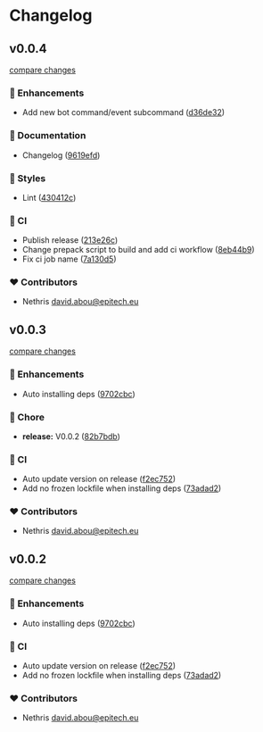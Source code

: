 # Changelog

## v0.0.4

[compare changes](https://github.com/harmonix-js/cli/compare/v0.0.3...v0.0.4)

### 🚀 Enhancements

- Add new bot command/event subcommand ([d36de32](https://github.com/harmonix-js/cli/commit/d36de32))

### 📖 Documentation

- Changelog ([9619efd](https://github.com/harmonix-js/cli/commit/9619efd))

### 🎨 Styles

- Lint ([430412c](https://github.com/harmonix-js/cli/commit/430412c))

### 🤖 CI

- Publish release ([213e26c](https://github.com/harmonix-js/cli/commit/213e26c))
- Change prepack script to build and add ci workflow ([8eb44b9](https://github.com/harmonix-js/cli/commit/8eb44b9))
- Fix ci job name ([7a130d5](https://github.com/harmonix-js/cli/commit/7a130d5))

### ❤️ Contributors

- Nethris <david.abou@epitech.eu>

## v0.0.3

[compare changes](https://github.com/harmonix-js/cli/compare/v0.0.2...v0.0.3)

### 🚀 Enhancements

- Auto installing deps ([9702cbc](https://github.com/harmonix-js/cli/commit/9702cbc))

### 🏡 Chore

- **release:** V0.0.2 ([82b7bdb](https://github.com/harmonix-js/cli/commit/82b7bdb))

### 🤖 CI

- Auto update version on release ([f2ec752](https://github.com/harmonix-js/cli/commit/f2ec752))
- Add no frozen lockfile when installing deps ([73adad2](https://github.com/harmonix-js/cli/commit/73adad2))

### ❤️ Contributors

- Nethris <david.abou@epitech.eu>

## v0.0.2

[compare changes](https://github.com/harmonix-js/cli/compare/v0.0.2...v0.0.2)

### 🚀 Enhancements

- Auto installing deps ([9702cbc](https://github.com/harmonix-js/cli/commit/9702cbc))

### 🤖 CI

- Auto update version on release ([f2ec752](https://github.com/harmonix-js/cli/commit/f2ec752))
- Add no frozen lockfile when installing deps ([73adad2](https://github.com/harmonix-js/cli/commit/73adad2))

### ❤️ Contributors

- Nethris <david.abou@epitech.eu>
